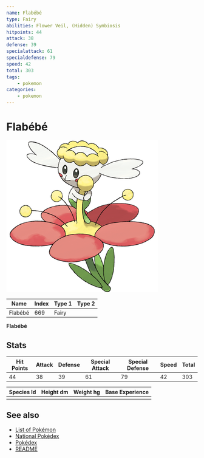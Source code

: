```yaml
---
name: Flabébé
type: Fairy
abilities: Flower Veil, (Hidden) Symbiosis
hitpoints: 44
attack: 38
defense: 39
specialattack: 61
specialdefense: 79
speed: 42
total: 303
tags:
    - pokemon
categories:
    - pokemon
---
```


# Flabébé


![Flabébé](images/669.png)

| **Name** | **Index** | **Type 1** | **Type 2** |
|----|----|----|----|
| Flabébé | 669 | Fairy  |  |

**Flabébé** 


## Stats

| **Hit Points** | **Attack** | **Defense** | **Special Attack** | **Special Defense** | **Speed** | **Total** |
|----------------|------------|-------------|--------------------|---------------------|-----------|-----------|
| 44 | 38 | 39 | 61 | 79 | 42 | 303 |


| **Species Id** | **Height dm** | **Weight hg** | **Base Experience** |
|----------------|------------|------------|---------------------|
|  |  |  |  |

## See also

- [List of Pokémon](../pokemon.md)
- [National Pokédex](../national_pokedex.md)
- [Pokédex](../pokedex.md)
- [README](../README.md)
